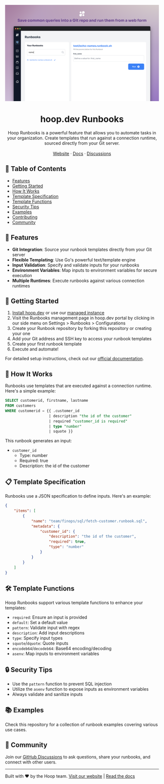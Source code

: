 ![Runbooks Cover](/assets/runbooks.png)

<h1 align="center"><b>hoop.dev Runbooks</b></h1>
<p align="center">
    Hoop Runbooks is a powerful feature that allows you to automate tasks in your organization. Create templates that run against a connection runtime, sourced directly from your Git server.
    <br />
    <br />
    <a target="_blank" href="https://hoop.dev">Website</a>
    ·
    <a target="_blank" href="https://hoop.dev/docs">Docs</a>
    ·
    <a href="https://github.com/hoophq/hoop/discussions">Discussions</a>
  </p>
</p>


## 📖 Table of Contents

- [Features](#-features)
- [Getting Started](#-getting-started)
- [How It Works](#-how-it-works)
- [Template Specification](#-template-specification)
- [Template Functions](#-template-functions)
- [Security Tips](#-security-tips)
- [Examples](#-examples)
- [Contributing](#-contributing)
- [Community](#-community)

## 🌟 Features

- **Git Integration**: Source your runbook templates directly from your Git server
- **Flexible Templating**: Use Go's powerful text/template engine
- **Input Validation**: Specify and validate inputs for your runbooks
- **Environment Variables**: Map inputs to environment variables for secure execution
- **Multiple Runtimes**: Execute runbooks against various connection runtimes

## 🚀 Getting Started

1. [Install hoop.dev](https://hoop.dev/docs/getting-started/installation/overview) or use our [managed instance](https://use.hoop.dev)
2. Visit the Runbooks management page in hoop.dev portal by clicking in our side menu on Settings > Runbooks > Configurations
3. Create your Runbook repository by forking this repository or creating your one
4. Add your Git address and SSH key to access your runbook templates
5. Create your first runbook template
6. Execute and automate!

For detailed setup instructions, check out our [official documentation](https://hoop.dev/docs/learn/runbooks/overview).

## 🔧 How It Works

Runbooks use templates that are executed against a connection runtime. Here's a simple example:

```sql
SELECT customerid, firstname, lastname
FROM customers
WHERE customerid = {{ .customer_id
                    | description "the id of the customer"
                    | required "customer_id is required"
                    | type "number"
                    | squote }}
```

This runbook generates an input:
- `customer_id`
  - Type: number
  - Required: true
  - Description: the id of the customer

## 📋 Template Specification

Runbooks use a JSON specification to define inputs. Here's an example:

```json
{
    "items": [
        {
            "name": "team/finops/sql/fetch-customer.runbook.sql",
            "metadata": {
                "customer_id": {
                    "description": "the id of the customer",
                    "required": true,
                    "type": "number"
                }
            }
        }
    ]
}
```

## 🛠 Template Functions

Hoop Runbooks support various template functions to enhance your templates:

- `required`: Ensure an input is provided
- `default`: Set a default value
- `pattern`: Validate input with regex
- `description`: Add input descriptions
- `type`: Specify input types
- `squote`/`dquote`: Quote inputs
- `encodeb64`/`decodeb64`: Base64 encoding/decoding
- `asenv`: Map inputs to environment variables

## 🔒 Security Tips

- Use the `pattern` function to prevent SQL injection
- Utilize the `asenv` function to expose inputs as environment variables
- Always validate and sanitize inputs

## 📚 Examples

Check this repository for a collection of runbook examples covering various use cases.

## 💬 Community

Join our [GitHub Discussions](https://github.com/hoophq/hoop/discussions) to ask questions, share your runbooks, and connect with other users.

---

Built with ❤️ by the Hoop team. [Visit our website](https://hoop.dev) | [Read the docs](https://hoop.dev/docs)

